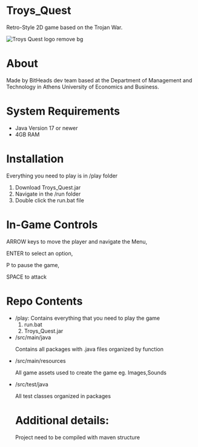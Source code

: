 # Troys_Quest
<p>
Retro-Style 2D game based on the Trojan War. </p>

![Troys Quest logo remove bg](https://user-images.githubusercontent.com/92880222/150108243-f9064311-de29-4448-91e4-8a76bbe6ecd5.png)

<h1>About</h1>
Made by BitHeads dev team based at the Department of Management and Technology in
Athens University of Economics and Business.

<h1>System Requirements</h1>
<ul> <li> Java Version 17 or newer </li>
  <li> 4GB RAM </li></ul>

<h1>Installation</h1>
<p>Everything you need to play is in /play folder</p>
<ol>
  <li>Download Troys_Quest.jar</li>
  <li>Navigate in the /run folder</li>
  <li>Double click the run.bat file</li>
</ol>

<h1>In-Game Controls</h1>
<p>ARROW keys to move the player and navigate the Menu,</p>
<p>ENTER to select an option,</p>
</p>P to pause the game,</p>
<p>SPACE to attack</p>
    
<h1>Repo Contents</h1>    
 <ul>
  <li>/play:
    Contains everything that you need to play the game 
    <ol><li>run.bat</li><li>Troys_Quest.jar</li></ol>
  <li>/src/main/java</li>
  <p>Contains all packages with .java files organized by function</p>
  <li>/src/main/resources</li>
  <p>All game assets used to create the game eg. Images,Sounds</p>
  <li>/src/test/java</li>
  <p>All test classes organized in packages</p>
  
  <h1>Additional details:</h1>
  <p>Project need to be compiled with maven structure</p>
